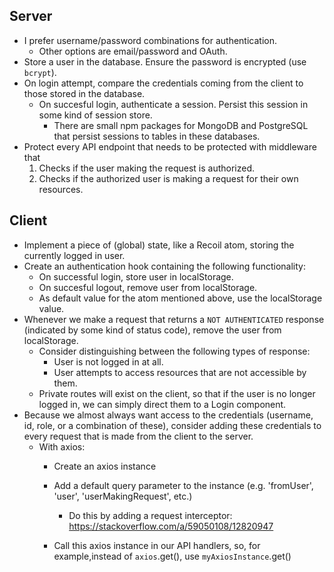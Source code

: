 ## Server
- I prefer username/password combinations for authentication.
    - Other options are email/password and OAuth.
- Store a user in the database. Ensure the password is encrypted (use `bcrypt`).
- On login attempt, compare the credentials coming from the client to those stored in the database.
    - On succesful login, authenticate a session. Persist this session in some kind of session store. 
        - There are small npm packages for MongoDB and PostgreSQL that persist sessions to tables in these databases.
- Protect every API endpoint that needs to be protected with middleware that
    1. Checks if the user making the request is authorized.
    2. Checks if the authorized user is making a request for their own resources.

## Client
- Implement a piece of (global) state, like a Recoil atom, storing the currently logged in user. 
- Create an authentication hook containing the following functionality:
    - On successful login, store user in localStorage.
    - On succesful logout, remove user from localStorage.
    - As default value for the atom mentioned above, use the localStorage value.
- Whenever we make a request that returns a `NOT AUTHENTICATED` response (indicated by some kind of status code), remove the user from localStorage.
    - Consider distinguishing between the following types of response:
        - User is not logged in at all.
        - User attempts to access resources that are not accessible by them.
    - Private routes will exist on the client, so that if the user is no longer logged in, we can simply direct them to a Login component.
- Because we almost always want access to the credentials (username, id, role, or a combination of these), consider adding these credentials to every request that is made from the client to the server.
    - With axios:
        - Create an axios instance
        - Add a default query parameter to the instance (e.g. 'fromUser', 'user', 'userMakingRequest', etc.)
            - Do this by adding a request interceptor: https://stackoverflow.com/a/59050108/12820947

        - Call this axios instance in our API handlers, so, for example,instead of `axios`.get(), use `myAxiosInstance`.get()
